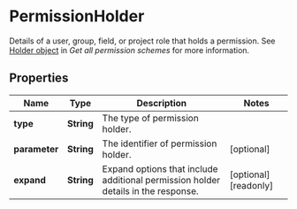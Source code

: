 

# PermissionHolder

Details of a user, group, field, or project role that holds a permission. See [Holder object](../api-group-permission-schemes/#holder-object) in *Get all permission schemes* for more information.

## Properties

Name | Type | Description | Notes
------------ | ------------- | ------------- | -------------
**type** | **String** | The type of permission holder. | 
**parameter** | **String** | The identifier of permission holder. |  [optional]
**expand** | **String** | Expand options that include additional permission holder details in the response. |  [optional] [readonly]



